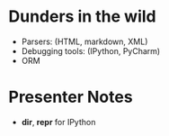 # Dunders in the wild

- Parsers: (HTML, markdown, XML)
- Debugging tools: (IPython, PyCharm)
- ORM


# Presenter Notes

- __dir__, __repr__ for IPython
